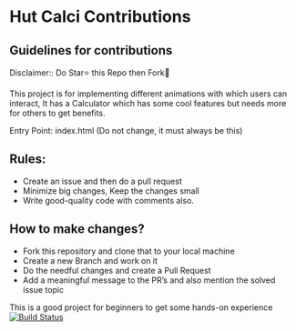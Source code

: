# Hut Calci Contributions
## Guidelines for contributions


Disclaimer:: Do Star⭐ this Repo then Fork🍴

This project is for implementing different animations with which users can interact, 
It has a Calculator which has some cool features but needs more for others to get benefits.


Entry Point: index.html (Do not change, it must always be this)

## Rules:
- Create an issue and then do a pull request
- Minimize big changes, Keep the changes small
- Write good-quality code with comments also.

## How to make changes?

- Fork this repository and clone that to your local machine
- Create a new Branch and work on it
- Do the needful changes and create a Pull Request
- Add a meaningful message to the PR’s and also mention the solved issue topic


This is a good project for beginners to get some hands-on experience
[![Build Status](https://travis-ci.org/joemccann/dillinger.svg?branch=master)](https://pacehut.github.io/hut-calci/)
